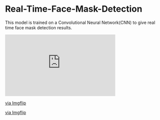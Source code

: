 # Real-Time-Face-Mask-Detection
This model is trained on a Convolutional Neural Network(CNN) to give real time face mask detection results. 


<div style="width:360px;max-width:100%;"><div style="height:0;padding-bottom:56.11%;position:relative;"><iframe width="360" height="202" style="position:absolute;top:0;left:0;width:100%;height:100%;" frameBorder="0" src="https://imgflip.com/embed/47eotf"></iframe></div><p><a href="https://imgflip.com/gif/47eotf">via Imgflip</a></p></div>


<a href="https://imgflip.com/gif/47epk0">via Imgflip</a>

